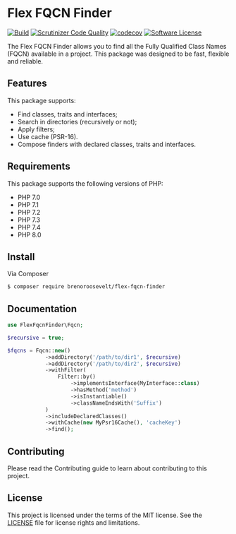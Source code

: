 # Flex FQCN Finder
[![Build](https://github.com/brenoroosevelt/flex-fqcn-finder/actions/workflows/ci.yml/badge.svg)](https://github.com/brenoroosevelt/oni-bus/actions/workflows/ci.yml)
[![Scrutinizer Code Quality](https://scrutinizer-ci.com/g/brenoroosevelt/flex-fqcn-finder/badges/quality-score.png?b=main)](https://scrutinizer-ci.com/g/brenoroosevelt/flex-fqcn-finder/?branch=main)
[![codecov](https://codecov.io/gh/brenoroosevelt/flex-fqcn-finder/branch/main/graph/badge.svg?token=S1QBA18IBX)](https://codecov.io/gh/brenoroosevelt/flex-fqcn-finder)
[![Software License](https://img.shields.io/badge/license-MIT-brightgreen.svg?style=flat)](LICENSE.md)

The Flex FQCN Finder allows you to find all the Fully Qualified Class Names (FQCN) available in a project. This package was designed to be fast, flexible and reliable.
## Features

This package supports:

- Find classes, traits and interfaces;
- Search in directories (recursively or not);
- Apply filters;
- Use cache (PSR-16).
- Compose finders with declared classes, traits and interfaces. 

## Requirements

This package supports the following versions of PHP:

* PHP 7.0
* PHP 7.1
* PHP 7.2
* PHP 7.3
* PHP 7.4
* PHP 8.0

## Install

Via Composer

``` bash
$ composer require brenoroosevelt/flex-fqcn-finder
```
## Documentation

```php
use FlexFqcnFinder\Fqcn;

$recursive = true;

$fqcns = Fqcn::new()
            ->addDirectory('/path/to/dir1', $recursive)
            ->addDirectory('/path/to/dir2', $recursive)
            ->withFilter(
                Filter::by()
                    ->implementsInterface(MyInterface::class)
                    ->hasMethod('method')
                    ->isInstantiable()
                    ->classNameEndsWith('Suffix')
            )
            ->includeDeclaredClasses()
            ->withCache(new MyPsr16Cache(), 'cacheKey')
            ->find();
```

## Contributing

Please read the Contributing guide to learn about contributing to this project.

## License

This project is licensed under the terms of the MIT license. See the [LICENSE](LICENSE.md) file for license rights and limitations.